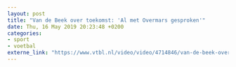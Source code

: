 ```yaml
---
layout: post
title: "Van de Beek over toekomst: 'Al met Overmars gesproken'"
date: Thu, 16 May 2019 20:23:48 +0200
categories: 
- sport 
- voetbal 
externe_link: "https://www.vtbl.nl/video/video/4714846/van-de-beek-over-toekomst-al-met-overmars-gesproken"
---
```



